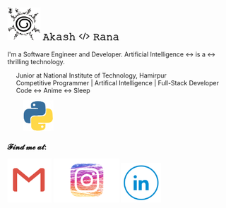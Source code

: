 ## <img src="https://github.com/akaxhrana/akaxhrana/blob/master/1naruto.png" alt="seal" width="75" height="75">  𝙰𝚔𝚊𝚜𝚑 <img src="https://github.com/akaxhrana/akaxhrana/blob/master/head_code.png" alt="head" width="30" height="20"> 𝚁𝚊𝚗𝚊 

I'm a Software Engineer and Developer. Artificial Intelligence <-> is a <-> thrilling technology.  

&nbsp;&nbsp;&nbsp;&nbsp; Junior at National Institute of Technology, Hamirpur <br>
&nbsp;&nbsp;&nbsp;&nbsp; Competitive Programmer | Artifical Intelligence | Full-Stack Developer <br> 
&nbsp;&nbsp;&nbsp;&nbsp; Code :left_right_arrow: Anime :left_right_arrow: Sleep <br>

&nbsp;&nbsp;&nbsp;&nbsp;&nbsp;&nbsp;&nbsp;&nbsp; <img src="https://github.com/akaxhrana/akaxhrana/blob/master/python.gif" width="70" height="70"> 

### 𝓕𝓲𝓷𝓭 𝓶𝓮 𝓪𝓽:&nbsp;&nbsp;&nbsp;&nbsp; 
[<img src="https://github.com/akaxhrana/akaxhrana/blob/master/gmail.png" alt="gmail" width="100" height="100"/>](mailto:akashrana20022000@gmail.com)
[<img src="https://github.com/akaxhrana/akaxhrana/blob/master/insta.png" alt="insta" width="150" height="100"/>](https://www.instagram.com/aakash.ranaa/)
[<img src="https://github.com/akaxhrana/akaxhrana/blob/master/ln.png" alt="linkedin" width="90" height="90"/>](https://www.linkedin.com/in/akaxhrana/)
<br />
<br />

